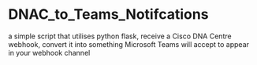 # DNAC_to_Teams_Notifcations
a simple script that utilises python flask, receive a Cisco DNA Centre webhook, convert it into something Microsoft Teams will accept to appear in your webhook channel
